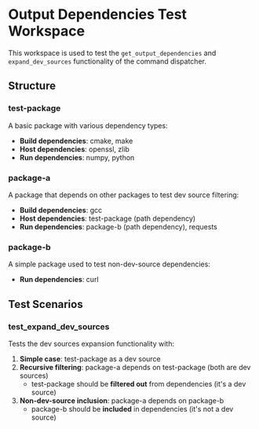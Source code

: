# Output Dependencies Test Workspace

This workspace is used to test the `get_output_dependencies` and `expand_dev_sources` functionality of the command dispatcher.

## Structure

### test-package
A basic package with various dependency types:
- **Build dependencies**: cmake, make
- **Host dependencies**: openssl, zlib
- **Run dependencies**: numpy, python

### package-a
A package that depends on other packages to test dev source filtering:
- **Build dependencies**: gcc
- **Host dependencies**: test-package (path dependency)
- **Run dependencies**: package-b (path dependency), requests

### package-b
A simple package used to test non-dev-source dependencies:
- **Run dependencies**: curl

## Test Scenarios

### test_expand_dev_sources
Tests the dev sources expansion functionality with:
1. **Simple case**: test-package as a dev source
2. **Recursive filtering**: package-a depends on test-package (both are dev sources)
   - test-package should be **filtered out** from dependencies (it's a dev source)
3. **Non-dev-source inclusion**: package-a depends on package-b
   - package-b should be **included** in dependencies (it's not a dev source)
